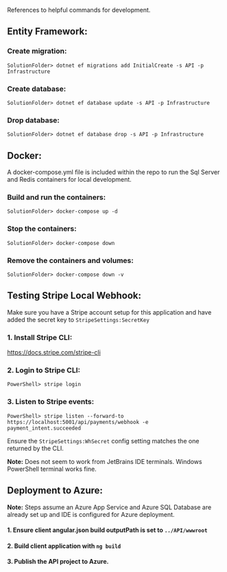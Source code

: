 ﻿References to helpful commands for development.

## Entity Framework:
###  Create migration:
`SolutionFolder> dotnet ef migrations add InitialCreate -s API -p Infrastructure`

### Create database:
`SolutionFolder> dotnet ef database update -s API -p Infrastructure`

### Drop database:
`SolutionFolder> dotnet ef database drop -s API -p Infrastructure`


## Docker:
A docker-compose.yml file is included within the repo to run the Sql Server and Redis containers for local development.

### Build and run the containers:
`SolutionFolder> docker-compose up -d`

### Stop the containers:
`SolutionFolder> docker-compose down`

### Remove the containers and volumes:
`SolutionFolder> docker-compose down -v`


## Testing Stripe Local Webhook:
Make sure you have a Stripe account setup for this application and have added the secret key to `StripeSettings:SecretKey`

### 1. Install Stripe CLI:
https://docs.stripe.com/stripe-cli

### 2. Login to Stripe CLI:
`PowerShell> stripe login`

### 3. Listen to Stripe events:
`PowerShell> stripe listen --forward-to https://localhost:5001/api/payments/webhook -e payment_intent.succeeded`

Ensure the `StripeSettings:WhSecret` config setting matches the one returned by the CLI.

**Note:** Does not seem to work from JetBrains IDE terminals. Windows PowerShell terminal works fine.


## Deployment to Azure:
**Note:** Steps assume an Azure App Service and Azure SQL Database are already set up and IDE is configured for Azure deployment.
#### 1. Ensure client angular.json build outputPath is set to `../API/wwwroot`
#### 2. Build client application with `ng build`
#### 3. Publish the API project to Azure.